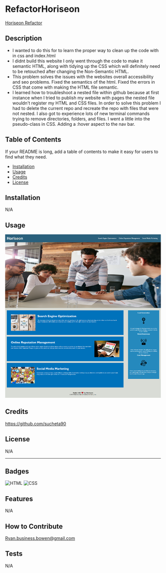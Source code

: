 # RefactorHoriseon

[Horiseon Refactor](https://ryanthescholar.github.io/RefactorHoriseon/)

## Description

- I wanted to do this for to learn the proper way to clean up the code with in css and index.html
- I didnt build this website I only went through the code to make it semantic HTML, along with tidying up the CSS which will definitely need to be retouched after changing the Non-Semantic HTML.
- This problem solves the issues with the websites overall accessibility and seo problems. Fixed the semantics of the html. Fixed the errors in CSS that come with making the HTML file semantic. 
- I learned how to troubleshoot a nested file within github because at first instance when I tried to publish my website with pages the nested file wouldn't register my HTML and CSS files. In order to solve this problem I had to delete the current repo and recreate the repo with files that were not nested. I also got to experience lots of new terminal commands trying to remove directories, folders, and files.
I went a little into the pseudo-class in CSS. Adding a :hover aspect to the nav bar.

## Table of Contents

If your README is long, add a table of contents to make it easy for users to find what they need.

- [Installation](#installation)
- [Usage](#usage)
- [Credits](#credits)
- [License](#license)

## Installation

N/A

## Usage
    
![Horiseon Refactor Image](./assets/images/screenshot.png)
    
## Credits

https://github.com/sucheta90

## License

N/A

---

## Badges

![HTML](https://img.shields.io/badge/HTML-57.6%25-orange)
![CSS](https://img.shields.io/badge/CSS-42.4%25-blue)

## Features

N/A

## How to Contribute

Ryan.business.bowen@gmail.com

## Tests
N/A